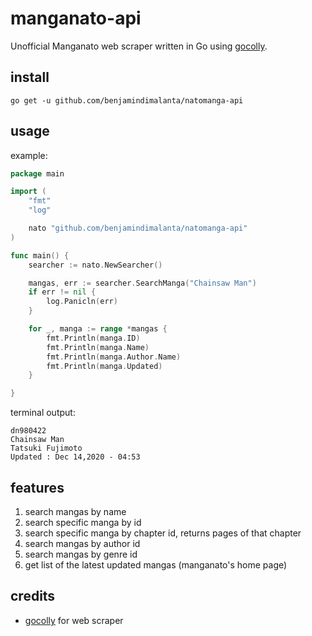 # manganato-api

Unofficial Manganato web scraper written in Go using [gocolly](https://github.com/gocolly/colly).

## install

```
go get -u github.com/benjamindimalanta/natomanga-api
```

## usage

example:
```go
package main

import (
	"fmt"
	"log"

	nato "github.com/benjamindimalanta/natomanga-api"
)

func main() {
	searcher := nato.NewSearcher()

	mangas, err := searcher.SearchManga("Chainsaw Man")
	if err != nil {
		log.Panicln(err)
	}

	for _, manga := range *mangas {
		fmt.Println(manga.ID)
		fmt.Println(manga.Name)
		fmt.Println(manga.Author.Name)
		fmt.Println(manga.Updated)
	}

}

```

terminal output:
```
dn980422
Chainsaw Man
Tatsuki Fujimoto
Updated : Dec 14,2020 - 04:53
```

## features

1. search mangas by name
2. search specific manga by id
3. search specific manga by chapter id, returns pages of that chapter
4. search mangas by author id
5. search mangas by genre id
6. get list of the latest updated mangas (manganato's home page)

## credits

- [gocolly](https://github.com/gocolly/colly) for web scraper
